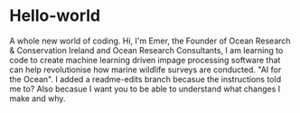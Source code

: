 # Hello-world
A whole new world of coding.
Hi, I'm Emer, the Founder of Ocean Research & Conservation Ireland and Ocean Research Consultants, I am learning to code to create machine learning driven impage processing software that can help revolutionise how marine wildlife surveys are conducted. "AI for the Ocean". 
I added a readme-edits branch becasue the instructions told me to? Also becasue I want you to be able to understand what changes I make and why. 
